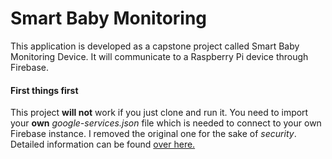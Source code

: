 # Smart Baby Monitoring

This application is developed as a capstone project called Smart Baby Monitoring Device.
It will communicate to a Raspberry Pi device through Firebase.

#### First things first

This project **will not** work if you just clone and run it.
You need to import your **own** *google-services.json* file which is needed to connect to your own Firebase instance. I removed the original one for the sake of *security*.
Detailed information can be found [over here.](https://codelabs.developers.google.com/codelabs/flutter-firebase/#6 "Platform-specific Firebase configuration")
